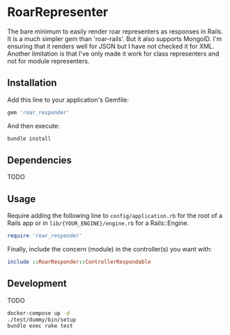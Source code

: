 # RoarRepresenter

The bare minimum to easily render roar representers as responses in Rails. It is a much simpler gem than 'roar-rails'. But it also supports MongoID.
I'm ensuring that it renders well for JSON but I have not checked it for XML.
Another limitation is that I've only made it work for class representers and not for module representers.

## Installation

Add this line to your application's Gemfile:

```ruby
gem 'roar_responder'
```

And then execute:

```bash
bundle install
```

## Dependencies

TODO

## Usage

Require adding the following line to `config/application.rb` for the root of a Rails app or in `lib/{YOUR_ENGINE}/engine.rb` for a Rails::Engine.

```ruby
require 'roar_responder'
```

Finally, include the concern (module) in the controller(s) you want with:

```ruby
include ::RoarResponder::ControllerRespondable
```

## Development

TODO

```bash
docker-compose up -d
./test/dummy/bin/setup
bundle exec rake test
```
